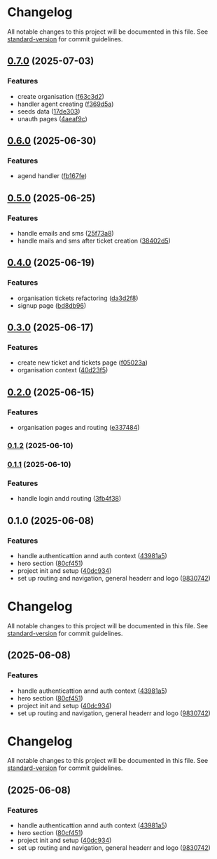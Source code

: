 # Changelog

All notable changes to this project will be documented in this file. See [standard-version](https://github.com/conventional-changelog/standard-version) for commit guidelines.

## [0.7.0](https://github.com/AristideI/SautiDesk-fn/compare/v0.6.0...v0.7.0) (2025-07-03)


### Features

* create organisation ([f63c3d2](https://github.com/AristideI/SautiDesk-fn/commit/f63c3d21c78f8a84772b27230b43c83077857fd6))
* handler agent creating ([f369d5a](https://github.com/AristideI/SautiDesk-fn/commit/f369d5a417eca4239ef460d2d3c8f232a0ee39ea))
* seeds data ([17de303](https://github.com/AristideI/SautiDesk-fn/commit/17de303207e1ef5ed399686f550bcf5928a933bf))
* unauth pages ([4aeaf9c](https://github.com/AristideI/SautiDesk-fn/commit/4aeaf9c1c8c75e9014718e346b941940c8d02544))

## [0.6.0](https://github.com/AristideI/SautiDesk-fn/compare/v0.5.0...v0.6.0) (2025-06-30)


### Features

* agend handler ([fb167fe](https://github.com/AristideI/SautiDesk-fn/commit/fb167fe73ea5b0b3dbe92b2903c7a45ec25e2617))

## [0.5.0](https://github.com/AristideI/SautiDesk-fn/compare/v0.4.0...v0.5.0) (2025-06-25)


### Features

* handle emails and sms ([25f73a8](https://github.com/AristideI/SautiDesk-fn/commit/25f73a875fecf36998e94ed049365b8e2ed7eb7a))
* handle mails and sms after ticket creation ([38402d5](https://github.com/AristideI/SautiDesk-fn/commit/38402d5e4b80df7c20291b3fb20a589f505cce92))

## [0.4.0](https://github.com/AristideI/SautiDesk-fn/compare/v0.3.0...v0.4.0) (2025-06-19)


### Features

* organisation tickets refactoring ([da3d2f8](https://github.com/AristideI/SautiDesk-fn/commit/da3d2f83d24b0cb1627575c87ab0849fab2bc429))
* signup page ([bd8db96](https://github.com/AristideI/SautiDesk-fn/commit/bd8db96bc5198403957a2afae5f53c3b3d10ab34))

## [0.3.0](https://github.com/AristideI/SautiDesk-fn/compare/v0.2.0...v0.3.0) (2025-06-17)


### Features

* create new ticket and tickets page ([f05023a](https://github.com/AristideI/SautiDesk-fn/commit/f05023aaf310307a001ff6be06346d1051d7a580))
* organisation context ([40d23f5](https://github.com/AristideI/SautiDesk-fn/commit/40d23f58f25cdc7fc1c383d8182926933abc4eed))

## [0.2.0](https://github.com/AristideI/SautiDesk-fn/compare/v0.1.2...v0.2.0) (2025-06-15)


### Features

* organisation pages and routing ([e337484](https://github.com/AristideI/SautiDesk-fn/commit/e337484756f03466557c2fe62af901c9f2155f47))

### [0.1.2](https://github.com/AristideI/SautiDesk-fn/compare/v0.1.1...v0.1.2) (2025-06-10)

### [0.1.1](https://github.com/AristideI/SautiDesk-fn/compare/v0.1.0...v0.1.1) (2025-06-10)


### Features

* handle login andd routing ([3fb4f38](https://github.com/AristideI/SautiDesk-fn/commit/3fb4f388a043dc527abd7db8734d0562e7d3087e))

## 0.1.0 (2025-06-08)


### Features

* handle authenticattion annd auth context ([43981a5](https://github.com/AristideI/SautiDesk-fn/commit/43981a51578a0beb2fb77f877a005b02a026ebcd))
* hero section ([80cf451](https://github.com/AristideI/SautiDesk-fn/commit/80cf4512ec0660d56e7ae62c7b9c3e86ac938ca5))
* project init and setup ([40dc934](https://github.com/AristideI/SautiDesk-fn/commit/40dc93405a6d635c360a0f6854590e4e7f35b8cf))
* set up routing and navigation, general headerr and logo ([9830742](https://github.com/AristideI/SautiDesk-fn/commit/98307425d25642639dcfa81352bb791ccb11d87b))

# Changelog

All notable changes to this project will be documented in this file. See [standard-version](https://github.com/conventional-changelog/standard-version) for commit guidelines.

##  (2025-06-08)


### Features

* handle authenticattion annd auth context ([43981a5](https://github.com/AristideI/SautiDesk-fn/commit/43981a51578a0beb2fb77f877a005b02a026ebcd))
* hero section ([80cf451](https://github.com/AristideI/SautiDesk-fn/commit/80cf4512ec0660d56e7ae62c7b9c3e86ac938ca5))
* project init and setup ([40dc934](https://github.com/AristideI/SautiDesk-fn/commit/40dc93405a6d635c360a0f6854590e4e7f35b8cf))
* set up routing and navigation, general headerr and logo ([9830742](https://github.com/AristideI/SautiDesk-fn/commit/98307425d25642639dcfa81352bb791ccb11d87b))

# Changelog

All notable changes to this project will be documented in this file. See [standard-version](https://github.com/conventional-changelog/standard-version) for commit guidelines.

##  (2025-06-08)


### Features

* handle authenticattion annd auth context ([43981a5](https://github.com/AristideI/SautiDesk-fn/commit/43981a51578a0beb2fb77f877a005b02a026ebcd))
* hero section ([80cf451](https://github.com/AristideI/SautiDesk-fn/commit/80cf4512ec0660d56e7ae62c7b9c3e86ac938ca5))
* project init and setup ([40dc934](https://github.com/AristideI/SautiDesk-fn/commit/40dc93405a6d635c360a0f6854590e4e7f35b8cf))
* set up routing and navigation, general headerr and logo ([9830742](https://github.com/AristideI/SautiDesk-fn/commit/98307425d25642639dcfa81352bb791ccb11d87b))
